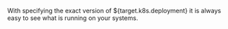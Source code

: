 With specifying the exact version of  ${target.k8s.deployment} it is always easy to see what is running on your systems.
